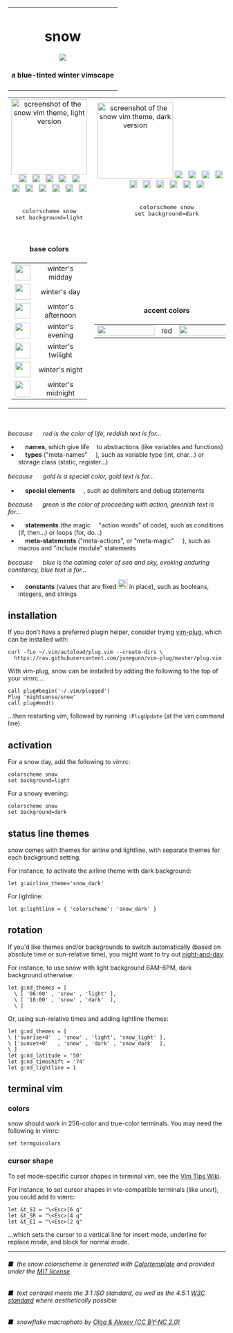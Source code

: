 <table><tbody><tr><td align="center"><h1>snow</h1>
<img src="https://github.com/nightsense/snow/raw/master/images/header.jpg" />
<h4>
a blue-tinted winter vimscape
</h4>
</td></tr></tbody></table>

<table><tbody>

<tr>
<td align="center"><img alt="screenshot of the snow vim theme, light version" src="https://github.com/nightsense/snow/raw/master/images/screenshot-light.png" height="175" />
<img src="http://www.colorhexa.com/eef2f8.png" height='18' width='18'>&nbsp;&nbsp;
<img src="http://www.colorhexa.com/dde4f1.png" height='18' width='18'>&nbsp;&nbsp;
<img src="http://www.colorhexa.com/748196.png" height='18' width='18'>&nbsp;&nbsp;
<img src="http://www.colorhexa.com/4a5a6f.png" height='18' width='18'>&nbsp;&nbsp;
<img src="http://www.colorhexa.com/283647.png" height='18' width='18'><br>
<img src="http://www.colorhexa.com/c04c48.png" height='18' width='18'>&nbsp;&nbsp;
<img src="http://www.colorhexa.com/a07d19.png" height='18' width='18'>&nbsp;&nbsp;
<img src="http://www.colorhexa.com/3f8234.png" height='18' width='18'>&nbsp;&nbsp;
<img src="http://www.colorhexa.com/008787.png" height='18' width='18'>&nbsp;&nbsp;
<img src="http://www.colorhexa.com/0779c5.png" height='18' width='18'>&nbsp;&nbsp;
<img src="http://www.colorhexa.com/a8559e.png" height='18' width='18'><br><br>
<pre>
colorscheme snow
set background=light
</pre>
</td>
<td align="center"><img alt="screenshot of the snow vim theme, dark version" src="https://github.com/nightsense/snow/raw/master/images/screenshot-dark.png" height="175" />
<img src="http://www.colorhexa.com/222d3d.png" height='18' width='18'>&nbsp;&nbsp;
<img src="http://www.colorhexa.com/283647.png" height='18' width='18'>&nbsp;&nbsp;
<img src="http://www.colorhexa.com/748196.png" height='18' width='18'>&nbsp;&nbsp;
<img src="http://www.colorhexa.com/a4afc0.png" height='18' width='18'>&nbsp;&nbsp;
<img src="http://www.colorhexa.com/dde4f1.png" height='18' width='18'><br>
<img src="http://www.colorhexa.com/c1867f.png" height='18' width='18'>&nbsp;&nbsp;
<img src="http://www.colorhexa.com/bda77a.png" height='18' width='18'>&nbsp;&nbsp;
<img src="http://www.colorhexa.com/7f9d77.png" height='18' width='18'>&nbsp;&nbsp;
<img src="http://www.colorhexa.com/5da19f.png" height='18' width='18'>&nbsp;&nbsp;
<img src="http://www.colorhexa.com/7c98bf.png" height='18' width='18'>&nbsp;&nbsp;
<img src="http://www.colorhexa.com/b289ab.png" height='18' width='18'><br><br>
<pre>
colorscheme snow
set background=dark
</pre>
</td>
</tr>

<tr></tr>

<tr>
<td align='center'>
<h4><img src="https://github.com/nightsense/snow/raw/master/images/base.png" height='14' /><br>base colors</h4>

<table><tbody>

<tr>
<td><img src="https://github.com/nightsense/snow/raw/master/images/base-midday.png" height='36' /></td>
<td align='center' width='200'>winter's midday</td>
</tr>

<tr>
<td><img src="https://github.com/nightsense/snow/raw/master/images/base-day.png" height='36' /></td>
<td align='center'>winter's day</td>
</tr>

<tr>
<td><img src="https://github.com/nightsense/snow/raw/master/images/base-afternoon.png" height='36' /></td>
<td align='center'>winter's afternoon</td>
</tr>

<tr>
<td><img src="https://github.com/nightsense/snow/raw/master/images/base-evening.png" height='36' /></td>
<td align='center'>winter's evening</td>
</tr>

<tr>
<td><img src="https://github.com/nightsense/snow/raw/master/images/base-twilight.png" height='36' /></td>
<td align='center'>winter's twilight</td>
</tr>

<tr>
<td><img src="https://github.com/nightsense/snow/raw/master/images/base-night.png" height='36' /></td>
<td align='center'>winter's night</td>
</tr>

<tr>
<td><img src="https://github.com/nightsense/snow/raw/master/images/base-midnight.png" height='36' /></td>
<td align='center'>winter's midnight</td>
</tr>

</tbody></table>

</td>

<td align='center'>
<h4><img src="https://github.com/nightsense/snow/raw/master/images/accent.png" height='14' /><br>accent colors</h4>

<table><tbody>

<tr>
<td><img src="http://www.colorhexa.com/c04c48.png" height='24' width='132'></td>
<td width='105' align='center'>red</td>
<td><img src="http://www.colorhexa.com/c1867f.png" height='24' width='132'></td>
</tr>

</tbody></table>
</td>
</tr>

</tbody></table>

<br>

*because <img height="16" src='https://github.com/nightsense/snow/raw/master/images/red.png' /> red is the color of life, reddish text is for...*
- <img src="http://www.colorhexa.com/a8559e.png" height='12' width='12'> **names**, which give life <img height="9" src='https://github.com/nightsense/snow/raw/master/images/name.png' /> to abstractions (like variables and functions)
- <img src="http://www.colorhexa.com/c04c48.png" height='12' width='12'> **types** ("meta-names" <img height="15" src='https://github.com/nightsense/snow/raw/master/images/type.png' />), such as variable type (int, char...) or storage class (static, register...)

*because <img height="16" src='https://github.com/nightsense/snow/raw/master/images/gold2.png' /> gold is a special color, gold text is for...*
- <img src="http://www.colorhexa.com/a07d19.png" height='12' width='12'> **special elements** <img height="16" src='https://github.com/nightsense/snow/raw/master/images/special.png' />, such as delimiters and debug statements

*because <img height="15" src='https://github.com/nightsense/snow/raw/master/images/green.png' /> green is the color of proceeding with action, greenish text is for...*
- <img src="http://www.colorhexa.com/3f8234.png" height='12' width='12'> **statements** (the magic <img height="11" src='https://github.com/nightsense/snow/raw/master/images/statement.png' /> "action words" of code), such as conditions (if, then...) or loops (for, do...)
- <img src="http://www.colorhexa.com/008787.png" height='12' width='12'> **meta-statements** ("meta-actions", or "meta-magic" <img height="16" src='https://github.com/nightsense/snow/raw/master/images/metastatement.png' />), such as macros and "include module" statements

*because <img height="16" src='https://github.com/nightsense/snow/raw/master/images/blue.png' /> blue is the calming color of sea and sky, evoking enduring constancy, blue text is for...*
- <img src="http://www.colorhexa.com/0779c5.png" height='12' width='12'> **constants** (values that are fixed <img height="22" src='https://github.com/nightsense/snow/raw/master/images/constant.png' /> in place), such as booleans, integers, and strings

## installation

If you don’t have a preferred plugin helper, consider trying [vim-plug](https://github.com/junegunn/vim-plug), which can be installed with:

```
curl -fLo ~/.vim/autoload/plug.vim --create-dirs \
  https://raw.githubusercontent.com/junegunn/vim-plug/master/plug.vim
```

With vim-plug, snow can be installed by adding the following to the top of your vimrc...

```
call plug#begin('~/.vim/plugged')
Plug 'nightsense/snow'
call plug#end()
```

...then restarting vim, followed by running `:PlugUpdate` (at the vim command line).

## activation

For a snow day, add the following to vimrc:

```
colorscheme snow
set background=light
```

For a snowy evening:

```
colorscheme snow
set background=dark
```

## status line themes

snow comes with themes for airline and lightline, with separate themes for each background setting.

For instance, to activate the airline theme with dark background:

```
let g:airline_theme='snow_dark'
```

For lightline:

```
let g:lightline = { 'colorscheme': 'snow_dark' }
```

## rotation

If you'd like themes and/or backgrounds to switch automatically (based on absolute time or sun-relative time), you might want to try out [night-and-day](https://github.com/nightsense/night-and-day).

For instance, to use snow with light background 6AM-6PM, dark background otherwise:

```
let g:nd_themes = [
  \ [ '06:00' , 'snow' , 'light' ],
  \ [ '18:00' , 'snow' , 'dark'  ],
  \ ]
```

Or, using sun-relative times and adding lightline themes:

```
let g:nd_themes = [
\ ['sunrise+0'  , 'snow' , 'light', 'snow_light' ],
\ ['sunset+0'   , 'snow' , 'dark' , 'snow_dark'  ],
\ ]
let g:nd_latitude = '50'
let g:nd_timeshift = '74'
let g:nd_lightline = 1
```

## terminal vim

### colors

snow should work in 256-color and true-color terminals. You may need the following in vimrc:

```
set termguicolors
```

### cursor shape

To set mode-specific cursor shapes in terminal vim, see the [Vim Tips Wiki](http://vim.wikia.com/wiki/Change_cursor_shape_in_different_modes).

For instance, to set cursor shapes in vte-compatible terminals (like urxvt), you could add to vimrc:

```
let &t_SI = "\<Esc>[6 q"
let &t_SR = "\<Esc>[4 q"
let &t_EI = "\<Esc>[2 q"
```

...which sets the cursor to a vertical line for insert mode, underline for replace mode, and block for normal mode.

---

###### ■&nbsp;&nbsp;the snow colorscheme is generated with [Colortemplate](https://github.com/lifepillar/vim-colortemplate) and provided under the [MIT license](https://opensource.org/licenses/MIT)
###### ■&nbsp;&nbsp;text contrast meets the 3:1 ISO standard, as well as the 4.5:1 [W3C standard](https://www.w3.org/TR/UNDERSTANDING-WCAG20/visual-audio-contrast-contrast.html) where aesthetically possible
###### ■&nbsp;&nbsp;snowflake macrophoto by [Olga & Alexey (CC BY-NC 2.0)](https://www.flickr.com/photos/chaoticmind75/39326731084/)

